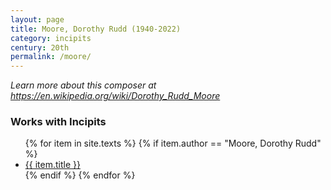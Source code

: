 ```yaml
---
layout: page
title: Moore, Dorothy Rudd (1940-2022)
category: incipits
century: 20th
permalink: /moore/
---
```


*Learn more about this composer at <a href="https://en.wikipedia.org/wiki/Dorothy_Rudd_Moore" target="_blank">https://en.wikipedia.org/wiki/Dorothy_Rudd_Moore</a>*
<br/>


### Works with Incipits
<ul class="texts">
    {% for item in site.texts %}
      {% if item.author == "Moore, Dorothy Rudd" %}
          <li class="text-title">
          <a href="{{ site.baseurl }}{{ item.url }}">
        {{ item.title }}
              </a>
    </li>
      {% endif %}
    {% endfor %}
</ul>

